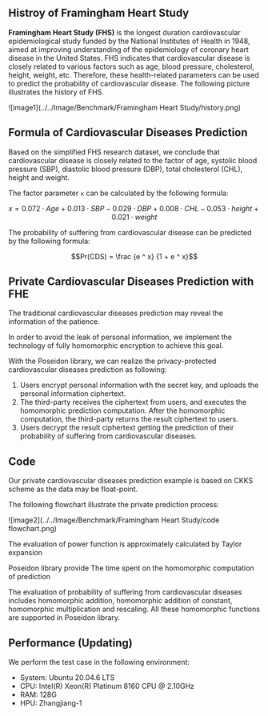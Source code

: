 ## Histroy of Framingham Heart Study

**Framingham Heart Study (FHS)** is the longest duration cardiovascular epidemiological study funded by the National Institutes of Health in 1948, aimed at improving understanding of the epidemiology of coronary heart disease in the United States. FHS indicates that cardiovascular disease is closely related to various factors such as age, blood pressure, cholesterol, height, weight, etc. Therefore, these health-related parameters can be used to predict the probability of cardiovascular disease. The following picture illustrates the history of FHS.


![image1](../../Image/Benchmark/Framingham Heart Study/history.png)

<style>
    img[alt="image1"]{
        width:800px;
    }
</style>




## Formula of Cardiovascular Diseases Prediction

Based on the simplified FHS research dataset, we conclude that cardiovascular disease is closely related to the factor of age, systolic blood pressure (SBP), diastolic blood pressure (DBP), total cholesterol (CHL), height and weight.

The factor parameter `x` can be calculated by the following formula:

$$x = 0.072 \cdot Age + 0.013 \cdot SBP - 0.029 \cdot DBP + 0.008 \cdot CHL - 0.053 \cdot height + 0.021 \cdot weight$$



The probability of suffering from cardiovascular disease can be predicted by the following formula:

$$Pr(CDS) = \frac {e ^ x} {1 + e ^ x}$$




## Private Cardiovascular Diseases Prediction with FHE

The traditional cardiovascular diseases prediction may reveal the information of the patience. 

In order to avoid the leak of personal information, we implement the technology of fully homomorphic encryption to achieve this goal.

With the Poseidon library, we can realize the privacy-protected cardiovascular diseases prediction as following:

1. Users encrypt personal information with the secret key, and uploads the personal information ciphertext.
2. The third-party receives the ciphertext from users, and executes the homomorphic prediction computation. After the homomorphic computation, the third-party returns the result ciphertext to users.
3. Users decrypt the result ciphertext getting the prediction of their probability of suffering from cardiovascular diseases.



## Code

Our private cardiovascular diseases prediction example is based on CKKS scheme as the data may be float-point.

The following flowchart illustrate the private prediction process:



![image2](../../Image/Benchmark/Framingham Heart Study/code flowchart.png)

<style>
    img[alt="image2"]{
        width:800px;
    }
</style>

The evaluation of power function is approximately calculated by Taylor expansion

Poseidon library provide  The time spent on the homomorphic computation of prediction 





The evaluation of probability of suffering from cardiovascular diseases includes homomorphic addition, homomorphic addition of constant, homomorphic multiplication and rescaling. All these homomorphic functions are supported in Poseidon library.



## Performance (Updating)

We perform the test case in the following environment:

* System: Ubuntu 20.04.6 LTS
* CPU: Intel(R) Xeon(R) Platinum 8160 CPU @ 2.10GHz
* RAM: 128G
* HPU: Zhangjiang-1

